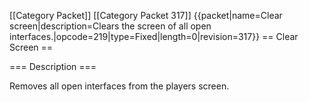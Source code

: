 \[\[Category Packet\]\] \[\[Category Packet 317\]\] {{packet\|name=Clear
screen\|description=Clears the screen of all open
interfaces.\|opcode=219\|type=Fixed\|length=0\|revision=317}} == Clear
Screen ==

=== Description ===

Removes all open interfaces from the players screen.
